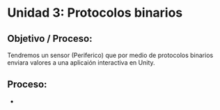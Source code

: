 # Unidad 3: Protocolos binarios
## Objetivo / Proceso:
Tendremos un sensor (Periferico) que por medio de protocolos binarios enviara valores a una aplicaión interactiva en Unity.
## Proceso:
- 
